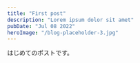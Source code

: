 ```yaml
---
title: "First post"
description: "Lorem ipsum dolor sit amet"
pubDate: "Jul 08 2022"
heroImage: "/blog-placeholder-3.jpg"
---
```


はじめてのポストです。
